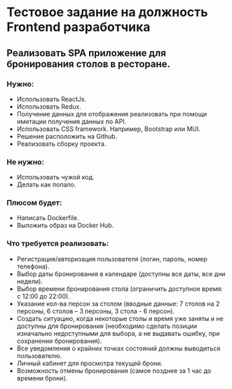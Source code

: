 # Тестовое задание на должность Frontend разработчика

## Реализовать SPA приложение для бронирования столов в ресторане.

### Нужно:

- Использовать ReactJs.
- Использовать Redux.
- Получение данных для отображения реализовать при помощи имитации получения данных по API.
- Использовать CSS framework. Например, Bootstrap или MUI.
- Решение расположить на Github.
- Реализовать сборку проекта.

### Не нужно:

- Использовать чужой код.
- Делать как попало.

### Плюсом будет:

- Написать Dockerfile.
- Выложить образ на Docker Hub.

### Что требуется реализовать:

- Регистрация/авторизация пользователя (логин, пароль, номер телефона).
- Выбор даты бронирования в календаре (доступны все даты, все дни недели).
- Выбор времени бронирования стола (ограничить доступное время: с 12:00 до
  22:00).
- Указание кол-ва персон за столом (вводные данные: 7 столов на 2 персоны, 6 столов – 3 персоны, 3 стола - 6 персон).
- Создать ситуацию, когда некоторые столы и время уже заняты и не доступны для бронирования (необходимо сделать позиции изначально недоступными для выбора, а не выдавать ошибку, при сохранении бронирования).
- Все уведомления о крайних точках состояний должны выводиться пользователю.
- Личный кабинет для просмотра текущей брони.
- Возможность отмены бронирования (самое позднее за 1 час до времени брони).

